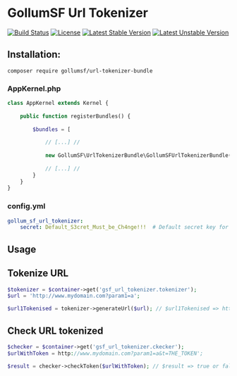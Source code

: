 # GollumSF Url Tokenizer

[![Build Status](https://travis-ci.org/GollumSF/url-tokenizer-bundle.svg?branch=master)](https://travis-ci.org/GollumSF/url-tokenizer-bundle)
[![License](https://poser.pugx.org/gollumsf/url-tokenizer-bundle/license)](https://packagist.org/packages/gollumsf/url-tokenizer-bundle)
[![Latest Stable Version](https://poser.pugx.org/gollumsf/url-tokenizer-bundle/v/stable)](https://packagist.org/packages/gollumsf/url-tokenizer-bundle)
[![Latest Unstable Version](https://poser.pugx.org/gollumsf/url-tokenizer-bundle/v/unstable)](https://packagist.org/packages/gollumsf/url-tokenizer-bundle)


## Installation:

```shell
composer require gollumsf/url-tokenizer-bundle
 ```


### AppKernel.php
```php
class AppKernel extends Kernel {
	
	public function registerBundles() {
		
		$bundles = [
			
			// [...] //
			
			new GollumSF\UrlTokenizerBundle\GollumSFUrlTokenizerBundle(),
			
			// [...] // 
		}
	}
}
```

### config.yml

```yml
gollum_sf_url_tokenizer:
    secret: Default_S3cret_Must_be_Ch4nge!!!  # Default secret key for token
```

## Usage

## Tokenize URL

```php
$tokenizer = $container->get('gsf_url_tokenizer.tokenizer');
$url = 'http://www.mydomain.com?param1=a';

$url1Tokenised = tokenizer->generateUrl($url); // $url1Tokenised => http://www.mydomain.com?param1=a&t=THE_TOKEN

```

## Check URL tokenized

```php
$checker = $container->get('gsf_url_tokenizer.ckecker');
$urlWithToken = http://www.mydomain.com?param1=a&t=THE_TOKEN';

$result = checker->checkToken($urlWithToken); // $result => true or false

```
